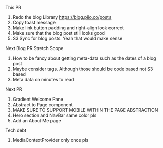 This PR

1. Redo the blog Library https://blog.piio.co/posts
1. Copy toast message
1. Make link button padding and right-align look correct
1. Make sure that the blog post still looks good
1. S3 Sync for blog posts. Yeah that would make sense

Next Blog PR Stretch Scope

1. How to be fancy about getting meta-data such as the dates of a blog post
1. Maybe consider tags. Although those should be code based not S3 based
1. Meta data on minutes to read

Next PR

1. Gradient Welcome Pane
1. Abstract to Page component
1. MAKE SURE TO SUPPORT MOBILE WITHIN THE PAGE ABSTRACTION
1. Hero section and NavBar same color pls
1. Add an About Me page

Tech debt

1. MediaContextProvider only once pls
